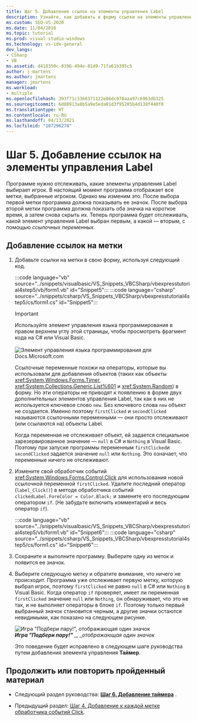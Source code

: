 ```yaml
---
title: Шаг 5. Добавление ссылок на элементы управления Label
description: Узнайте, как добавить в форму ссылки на элементы управления Label.
ms.custom: SEO-VS-2020
ms.date: 11/04/2016
ms.topic: tutorial
ms.prod: visual-studio-windows
ms.technology: vs-ide-general
dev_langs:
- CSharp
- VB
ms.assetid: d418350c-0396-494e-8149-71fa61b395c5
author: j-martens
ms.author: jmartens
manager: jmartens
ms.workload:
- multiple
ms.openlocfilehash: 393f71c3360371122e86dc078aaa97c6963db325
ms.sourcegitcommit: 6d88913a8b5a9e5eda01d3f95205b4d138f440f8
ms.translationtype: HT
ms.contentlocale: ru-RU
ms.lasthandoff: 04/13/2021
ms.locfileid: "107296278"
---
```

# <a name="step-5-add-label-references"></a>Шаг 5. Добавление ссылок на элементы управления Label
Программе нужно отслеживать, какие элементы управления Label выбирает игрок. В настоящий момент программа отображает все метки, выбранные игроком. Однако мы изменим это. После выбора первой метки программа должна показывать ее значок. После выбора второй метки программа должна показать оба значка на короткое время, а затем снова скрыть их. Теперь программа будет отслеживать, какой элемент управления Label выбран первым, а какой — вторым, с помощью *ссылочных переменных*.

## <a name="to-add-label-references"></a>Добавление ссылок на метки

1. Добавьте ссылки на метки в свою форму, используя следующий код.

     :::code language="vb" source="../snippets/visualbasic/VS_Snippets_VBCSharp/vbexpresstutorial4step5/vb/form1.vb" id="Snippet5":::
     :::code language="csharp" source="../snippets/csharp/VS_Snippets_VBCSharp/vbexpresstutorial4step5/cs/form1.cs" id="Snippet5":::

     > [!IMPORTANT]
     > Используйте элемент управления языка программирования в правом верхнем углу этой страницы, чтобы просмотреть фрагмент кода на C# или Visual Basic.<br><br>![Элемент управления языка программирования для Docs.Microsoft.com](../ide/media/docs-programming-language-control.png)

     Ссылочные переменные похожи на операторы, которые вы использовали для добавления объектов (таких как объекты <xref:System.Windows.Forms.Timer>, <xref:System.Collections.Generic.List%601> и <xref:System.Random>) в форму. Но эти операторы не приводят к появлению в форме двух дополнительных элементов управления Label, так как в них не используется ключевое слово `new`. Без ключевого слова `new` объект не создается. Именно поэтому `firstClicked` и `secondClicked` называются ссылочными переменными — они просто отслеживают (или ссылаются на) объекты Label.

     Когда переменная не отслеживает объект, ей задается специальное зарезервированное значение — `null` в C# и `Nothing` в Visual Basic. Поэтому при запуске программы переменным `firstClicked`и `secondClicked` задается значение `null` или `Nothing`. Это означает, что переменные ничего не отслеживают.

2. Измените свой обработчик событий <xref:System.Windows.Forms.Control.Click> для использования новой ссылочной переменной `firstClicked`. Удалите последний оператор (`label_Click()`) в методе обработчика событий `clickedLabel.ForeColor = Color.Black;` и замените его последующим оператором `if`. (Не забудьте включить комментарий и весь оператор `if`).

     :::code language="vb" source="../snippets/visualbasic/VS_Snippets_VBCSharp/vbexpresstutorial4step5/vb/form1.vb" id="Snippet6":::
     :::code language="csharp" source="../snippets/csharp/VS_Snippets_VBCSharp/vbexpresstutorial4step5/cs/form1.cs" id="Snippet6":::

3. Сохраните и выполните программу. Выберите одну из меток и появится ее значок.

4. Выберите следующую метку и обратите внимание, что ничего не происходит. Программа уже отслеживает первую метку, которую выбрал игрок, поэтому `firstClicked` не равно `null` в C# или `Nothing` в Visual Basic. Когда оператор `if` проверяет, имеет ли переменная `firstClicked` значение `null` или `Nothing`, он обнаруживает, что это не так, и не выполняет операторы в блоке `if`. Поэтому только первый выбранный значок становится черным, а другие значки остаются невидимыми, как показано на следующем рисунке.

     ![Игра "Подбери пару!", отображающая один значок](../ide/media/express_tut4step5.png)<br/>
***Игра "Подбери пару!"** ,_ _отображающая один значок*

     Это поведение будет исправлено в следующем шаге руководства путем добавления элемента управления **Таймер**.

## <a name="to-continue-or-review"></a>Продолжить или повторить пройденный материал

- Следующий раздел руководства: **[Шаг 6. Добавление таймера](../ide/step-6-add-a-timer.md)** .

- Предыдущий раздел: [Шаг 4. Добавление к каждой метке обработчика событий Click](../ide/step-4-add-a-click-event-handler-to-each-label.md).

